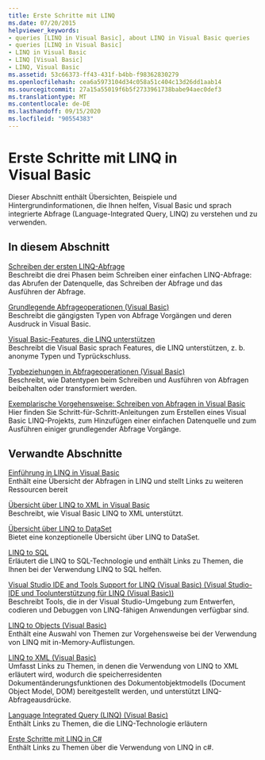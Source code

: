 ```yaml
---
title: Erste Schritte mit LINQ
ms.date: 07/20/2015
helpviewer_keywords:
- queries [LINQ in Visual Basic], about LINQ in Visual Basic queries
- queries [LINQ in Visual Basic]
- LINQ in Visual Basic
- LINQ [Visual Basic]
- LINQ, Visual Basic
ms.assetid: 53c66373-ff43-431f-b4bb-f98362830279
ms.openlocfilehash: cea6a5973104d34c058a51c404c13d26dd1aab14
ms.sourcegitcommit: 27a15a55019f6b5f2733961738babe94aec0def3
ms.translationtype: MT
ms.contentlocale: de-DE
ms.lasthandoff: 09/15/2020
ms.locfileid: "90554383"
---
```

# <a name="getting-started-with-linq-in-visual-basic"></a>Erste Schritte mit LINQ in Visual Basic
Dieser Abschnitt enthält Übersichten, Beispiele und Hintergrundinformationen, die Ihnen helfen, Visual Basic und sprach integrierte Abfrage (Language-Integrated Query, LINQ) zu verstehen und zu verwenden.  
  
## <a name="in-this-section"></a>In diesem Abschnitt  
 [Schreiben der ersten LINQ-Abfrage](writing-your-first-linq-query.md)  
 Beschreibt die drei Phasen beim Schreiben einer einfachen LINQ-Abfrage: das Abrufen der Datenquelle, das Schreiben der Abfrage und das Ausführen der Abfrage.  
  
 [Grundlegende Abfrageoperationen (Visual Basic)](basic-query-operations.md)  
 Beschreibt die gängigsten Typen von Abfrage Vorgängen und deren Ausdruck in Visual Basic.  
  
 [Visual Basic-Features, die LINQ unterstützen](features-that-support-linq.md)  
 Beschreibt die Visual Basic sprach Features, die LINQ unterstützen, z. b. anonyme Typen und Typrückschluss.  
  
 [Typbeziehungen in Abfrageoperationen (Visual Basic)](type-relationships-in-query-operations.md)  
 Beschreibt, wie Datentypen beim Schreiben und Ausführen von Abfragen beibehalten oder transformiert werden.  
  
 [Exemplarische Vorgehensweise: Schreiben von Abfragen in Visual Basic](walkthrough-writing-queries.md)  
 Hier finden Sie Schritt-für-Schritt-Anleitungen zum Erstellen eines Visual Basic LINQ-Projekts, zum Hinzufügen einer einfachen Datenquelle und zum Ausführen einiger grundlegender Abfrage Vorgänge.  
  
## <a name="related-sections"></a>Verwandte Abschnitte  
 [Einführung in LINQ in Visual Basic](../../language-features/linq/introduction-to-linq.md)  
 Enthält eine Übersicht der Abfragen in LINQ und stellt Links zu weiteren Ressourcen bereit  
  
 [Übersicht über LINQ to XML in Visual Basic](../../language-features/xml/overview-of-linq-to-xml.md)  
 Beschreibt, wie Visual Basic LINQ to XML unterstützt.  
  
 [Übersicht über LINQ to DataSet](../../../../framework/data/adonet/linq-to-dataset-overview.md)  
 Bietet eine konzeptionelle Übersicht über LINQ to DataSet.  
  
 [LINQ to SQL](../../../../framework/data/adonet/sql/linq/index.md)  
 Erläutert die LINQ to SQL-Technologie und enthält Links zu Themen, die Ihnen bei der Verwendung LINQ to SQL helfen.  
  
 [Visual Studio IDE and Tools Support for LINQ (Visual Basic) (Visual Studio-IDE und Toolunterstützung für LINQ (Visual Basic))](visual-studio-ide-and-tools-support-for-linq.md)  
 Beschreibt Tools, die in der Visual Studio-Umgebung zum Entwerfen, codieren und Debuggen von LINQ-fähigen Anwendungen verfügbar sind.  
  
 [LINQ to Objects (Visual Basic)](linq-to-objects.md)  
 Enthält eine Auswahl von Themen zur Vorgehensweise bei der Verwendung von LINQ mit in-Memory-Auflistungen.  
  
 [LINQ to XML (Visual Basic)](../../../../standard/linq/linq-xml-overview.md)  
 Umfasst Links zu Themen, in denen die Verwendung von LINQ to XML erläutert wird, wodurch die speicherresidenten Dokumentänderungsfunktionen des Dokumentobjektmodells (Document Object Model, DOM) bereitgestellt werden, und unterstützt LINQ-Abfrageausdrücke.  
  
 [Language Integrated Query (LINQ) (Visual Basic)](index.md)  
 Enthält Links zu Themen, die die LINQ-Technologie erläutern  
  
 [Erste Schritte mit LINQ in C#](../../../../csharp/programming-guide/concepts/linq/index.md)  
 Enthält Links zu Themen über die Verwendung von LINQ in c#.
